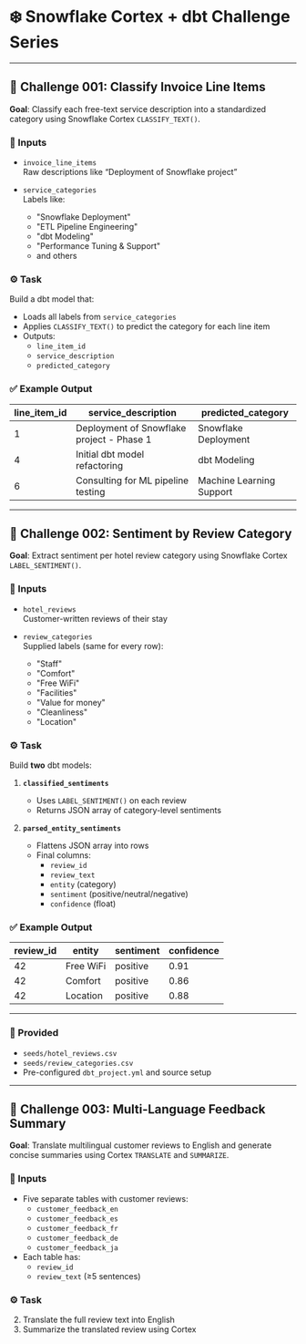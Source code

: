 # ❄️ Snowflake Cortex + dbt Challenge Series

---

## 🔹 Challenge 001: Classify Invoice Line Items

**Goal**: Classify each free-text service description into a standardized category using Snowflake Cortex `CLASSIFY_TEXT()`.

### 🧾 Inputs

- `invoice_line_items`  
  Raw descriptions like “Deployment of Snowflake project”

- `service_categories`  
  Labels like:
  - "Snowflake Deployment"
  - "ETL Pipeline Engineering"
  - "dbt Modeling"
  - "Performance Tuning & Support"
  - and others

### ⚙️ Task

Build a dbt model that:

- Loads all labels from `service_categories`
- Applies `CLASSIFY_TEXT()` to predict the category for each line item
- Outputs:
  - `line_item_id`
  - `service_description`
  - `predicted_category`

### ✅ Example Output

| line_item_id | service_description                          | predicted_category           |
|--------------|----------------------------------------------|------------------------------|
| 1            | Deployment of Snowflake project - Phase 1    | Snowflake Deployment         |
| 4            | Initial dbt model refactoring                | dbt Modeling                 |
| 6            | Consulting for ML pipeline testing           | Machine Learning Support     |

---

## 🔹 Challenge 002: Sentiment by Review Category

**Goal**: Extract sentiment per hotel review category using Snowflake Cortex `LABEL_SENTIMENT()`.

### 🧾 Inputs

- `hotel_reviews`  
  Customer-written reviews of their stay

- `review_categories`  
  Supplied labels (same for every row):
  - "Staff"
  - "Comfort"
  - "Free WiFi"
  - "Facilities"
  - "Value for money"
  - "Cleanliness"
  - "Location"

### ⚙️ Task

Build **two** dbt models:

1. **`classified_sentiments`**  
   - Uses `LABEL_SENTIMENT()` on each review
   - Returns JSON array of category-level sentiments

2. **`parsed_entity_sentiments`**  
   - Flattens JSON array into rows
   - Final columns:
     - `review_id`
     - `review_text`
     - `entity` (category)
     - `sentiment` (positive/neutral/negative)
     - `confidence` (float)

### ✅ Example Output

| review_id | entity         | sentiment | confidence |
|-----------|----------------|-----------|------------|
| 42        | Free WiFi      | positive  | 0.91       |
| 42        | Comfort        | positive  | 0.86       |
| 42        | Location       | positive  | 0.88       |

---

### 🧰 Provided

- `seeds/hotel_reviews.csv`
- `seeds/review_categories.csv`
- Pre-configured `dbt_project.yml` and source setup

---

## 🔹 Challenge 003: Multi-Language Feedback Summary

**Goal**: Translate multilingual customer reviews to English and generate concise summaries using Cortex `TRANSLATE` and `SUMMARIZE`.

### 🧾 Inputs

- Five separate tables with customer reviews:
  - `customer_feedback_en`
  - `customer_feedback_es`
  - `customer_feedback_fr`
  - `customer_feedback_de`
  - `customer_feedback_ja`
- Each table has:
  - `review_id`
  - `review_text` (≥5 sentences)

### ⚙️ Task

2. Translate the full review text into English
3. Summarize the translated review using Cortex
